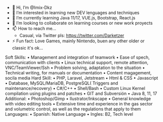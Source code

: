 - 👋 Hi, I’m @Imix-Dkz
- 👀 I’m interested in learning new DEV lenguages and techniques
- 🌱 I’m currently learning Java 11/17, VUE.js, Bootstrap, React.js
- 💞️ I’m looking to collaborate on learning courses or new work proyects
- 📫 How to reach me...
  * Casual, vía Twitter pls: https://twitter.com/Darketzer
- ⚡ Fun fact: Love Games, mainly Nintendo, buen any other older or classic it's ok...

Soft Skills:
 • Management and integration of 
teamwork
 • Ease of spech, communication 
with clients
 • Linux technical support, remote 
attention, VNC/TeamViewer/Ssh
 • Problem solving, adaptation to 
the situation
 • Technical writing, for manuals or 
documentation
 • Content magagement, socila 
media
Hard Skill:
 • PHP, Laravel, Jetstream
 • Html & CSS
 • Javascript
 • Database, MySQL/MariaDB, 
PostgreSQL( Triggers and 
maintenance/recovery)
 • C#/C++
 • Shell/Bash
 • Custom Linux Kernel 
compilation using plugins and 
patches
 • GIT and Subversión
 • Java 8, 11, 17
Additional:
 • Photoshop/Gimp
 • Ilustrator/Inkscape
 • General knowledge with video 
editing tools
 • Extensive time and experience 
in the gas sector and volumetric 
control, as well as the 
regulations that apply to them
Languages:
 • Spanish: Native Language
 • Ingles: B2, Tech level

<!---
Imix-Dkz/Imix-Dkz is a ✨ special ✨ repository because its `README.md` (this file) appears on your GitHub profile.
You can click the Preview link to take a look at your changes.
--->
